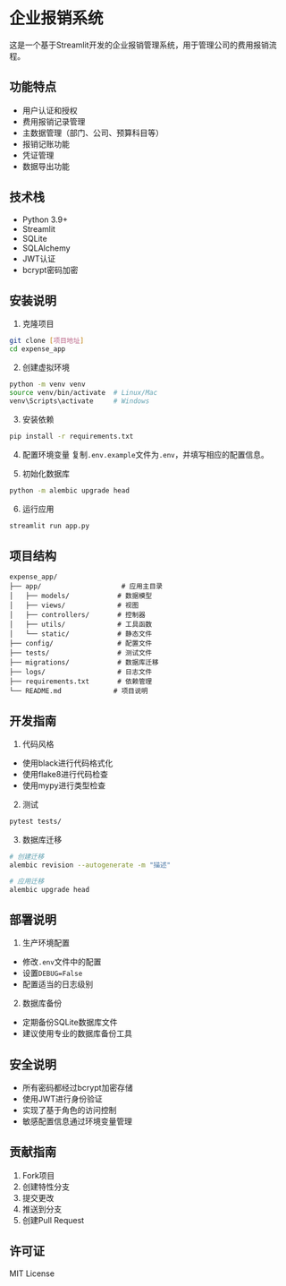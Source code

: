 # 企业报销系统

这是一个基于Streamlit开发的企业报销管理系统，用于管理公司的费用报销流程。

## 功能特点

- 用户认证和授权
- 费用报销记录管理
- 主数据管理（部门、公司、预算科目等）
- 报销记账功能
- 凭证管理
- 数据导出功能

## 技术栈

- Python 3.9+
- Streamlit
- SQLite
- SQLAlchemy
- JWT认证
- bcrypt密码加密

## 安装说明

1. 克隆项目
```bash
git clone [项目地址]
cd expense_app
```

2. 创建虚拟环境
```bash
python -m venv venv
source venv/bin/activate  # Linux/Mac
venv\Scripts\activate     # Windows
```

3. 安装依赖
```bash
pip install -r requirements.txt
```

4. 配置环境变量
复制`.env.example`文件为`.env`，并填写相应的配置信息。

5. 初始化数据库
```bash
python -m alembic upgrade head
```

6. 运行应用
```bash
streamlit run app.py
```

## 项目结构

```
expense_app/
├── app/                    # 应用主目录
│   ├── models/            # 数据模型
│   ├── views/             # 视图
│   ├── controllers/       # 控制器
│   ├── utils/             # 工具函数
│   └── static/            # 静态文件
├── config/                # 配置文件
├── tests/                 # 测试文件
├── migrations/            # 数据库迁移
├── logs/                  # 日志文件
├── requirements.txt       # 依赖管理
└── README.md             # 项目说明
```

## 开发指南

1. 代码风格
- 使用black进行代码格式化
- 使用flake8进行代码检查
- 使用mypy进行类型检查

2. 测试
```bash
pytest tests/
```

3. 数据库迁移
```bash
# 创建迁移
alembic revision --autogenerate -m "描述"

# 应用迁移
alembic upgrade head
```

## 部署说明

1. 生产环境配置
- 修改`.env`文件中的配置
- 设置`DEBUG=False`
- 配置适当的日志级别

2. 数据库备份
- 定期备份SQLite数据库文件
- 建议使用专业的数据库备份工具

## 安全说明

- 所有密码都经过bcrypt加密存储
- 使用JWT进行身份验证
- 实现了基于角色的访问控制
- 敏感配置信息通过环境变量管理

## 贡献指南

1. Fork项目
2. 创建特性分支
3. 提交更改
4. 推送到分支
5. 创建Pull Request

## 许可证

MIT License
